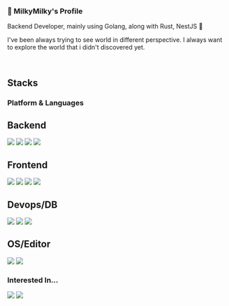 ### 👋 MilkyMilky's Profile

Backend Developer, mainly using Golang, along with Rust, NestJS 🚀

I've been always trying to see world in different perspective. I always want to explore the world that i didn't discovered yet.

<br>

## Stacks

### Platform & Languages

## Backend

<div>
    <img src="https://img.shields.io/badge/Go-00ADD8?style=flat-square&logo=go&logoColor=white"/>
    <img src="https://img.shields.io/badge/Rust-000000?style=flat-square&logo=rust&logoColor=white"/>
    <img src="https://img.shields.io/badge/NestJS-E0234E?style=flat-square&logo=nestjs&logoColor=white"/>
    <img src="https://img.shields.io/badge/FastAPI-009688?style=flat-square&logo=fastapi&logoColor=white"/>
</div>

## Frontend

<div>
    <img src="https://img.shields.io/badge/Typescript-3178C6?style=flat-square&logo=typescript&logoColor=white"/>
    <img src="https://img.shields.io/badge/React-61DAFB?style=flat-square&logo=react&logoColor=white"/>
    <img src="https://img.shields.io/badge/Svelte-FF3E00?style=flat-square&logo=svelte&logoColor=white"/>
    <img src="https://img.shields.io/badge/htmx-3366CC?style=flat-square&logo=htmx&logoColor=white"/>
</div>

## Devops/DB

<div>
    <img src="https://img.shields.io/badge/Docker-2496ED?style=flat-square&logo=docker&logoColor=white"/>
    <img src="https://img.shields.io/badge/Kubernetes-326CE5?style=flat-square&logo=kubernetes&logoColor=white"/>
    <img src="https://img.shields.io/badge/PostgreSQL-4169E1?style=flat-square&logo=postgresql&logoColor=white"/>
</div>

## OS/Editor

<div> 
    <img src="https://img.shields.io/badge/NixOS-5277C3?style=flat-square&logo=nixos&logoColor=white"/>
    <img src="https://img.shields.io/badge/Neovim-57A143?style=flat-square&logo=neovim&logoColor=white"/>
</div>

### Interested In...

<div>
    <img src="https://img.shields.io/badge/Elixir-4B275F?style=flat-square&logo=elixir&logoColor=white"/>
    <img src="https://img.shields.io/badge/Zig-F7A41D?style=flat-square&logo=zig&logoColor=white"/>
</div>
